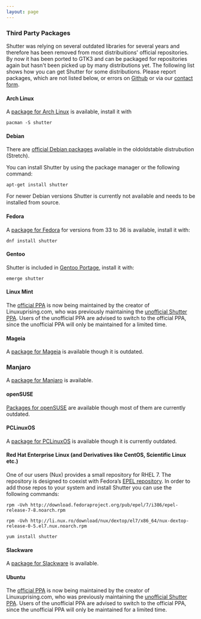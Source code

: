 ```yaml
---
layout: page
---
```

### Third Party Packages

Shutter was relying on several outdated libraries for several years and therefore has been removed from most distribuitions' official repositories. By now it has been ported to GTK3 and can be packaged for repositories again but hasn't been picked up by many distributions yet. The following list shows how you can get Shutter for some distributions. Please report packages, which are not listed below, or errors on [Github](https://github.com/shutter-project/shutter/issues/new/choose) or via our [contact form](https://shutter-project.org/contact/).

#### Arch Linux

A [package for Arch Linux](https://archlinux.org/packages/community/any/shutter/) is available, install it with

~~~
pacman -S shutter
~~~

#### Debian

There are [official Debian packages](https://packages.debian.org/search?keywords=shutter&searchon=names&suite=all&section=all) available in the oldoldstable distrubution (Stretch).

You can install Shutter by using the package manager or the following command:

~~~
apt-get install shutter
~~~

For newer Debian versions Shutter is currently not available and needs to be installed from source.


#### Fedora

A [package for Fedora](https://src.fedoraproject.org/rpms/shutter) for versions from 33 to 36 is available, install it with:

~~~
dnf install shutter
~~~

#### Gentoo

Shutter is included in [Gentoo Portage](https://packages.gentoo.org/packages/x11-misc/shutter), install it with:

~~~
emerge shutter
~~~


#### Linux Mint

The [official PPA](https://launchpad.net/~shutter/+archive/ubuntu/ppa) is now being maintained by the creator of Linuxuprising.com, who was previously maintaining the [unofficial Shutter PPA](https://www.linuxuprising.com/2018/10/shutter-removed-from-ubuntu-1810-and.html). Users of the unofficial PPA are advised to switch to the official PPA, since the unofficial PPA will only be maintained for a limited time.

#### Mageia

A [package for Mageia](https://madb.mageia.org/package/show/name/shutter) is available though it is outdated.

### Manjaro

A [package for Manjaro](https://manjaro.org/branch-compare/?query=shutter) is available.

#### openSUSE

[Packages for openSUSE](https://software.opensuse.org/package/shutter) are available though most of them are currently outdated.

#### PCLinuxOS

A [package for PCLinuxOS](https://pclinuxos.pkgs.org/rolling/pclinuxos-x86_64/shutter-0.94-1pclos2018.noarch.rpm.html) is available though it is currently outdated.

#### Red Hat Enterprise Linux (and Derivatives like CentOS, Scientific Linux etc.)

One of our users (Nux) provides a small repository for RHEL 7. The repository is designed to coexist with Fedora’s [EPEL repository](https://fedoraproject.org/wiki/EPEL/FAQ#What_is_EPEL.3F).
In order to add those repos to your system and install Shutter you can use the following commands:

~~~
rpm -Uvh http://download.fedoraproject.org/pub/epel/7/i386/epel-release-7-8.noarch.rpm

rpm -Uvh http://li.nux.ro/download/nux/dextop/el7/x86_64/nux-dextop-release-0-5.el7.nux.noarch.rpm

yum install shutter
~~~

#### Slackware

A [package for Slackware](https://slackbuilds.org/repository/14.2/graphics/shutter/?search=shutter) is available.

#### Ubuntu

The [official PPA](https://launchpad.net/~shutter/+archive/ubuntu/ppa) is now being maintained by the creator of Linuxuprising.com, who was previously maintaining the [unofficial Shutter PPA](https://www.linuxuprising.com/2018/10/shutter-removed-from-ubuntu-1810-and.html). Users of the unofficial PPA are advised to switch to the official PPA, since the unofficial PPA will only be maintained for a limited time.



